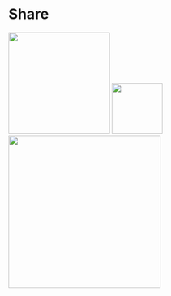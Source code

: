 # Share

<img src="http://i.imgur.com/pgQfprX.png" width=200>

<img src="http://i.imgur.com/Im0CJEX.png" width="100">

<img src="http://i.imgur.com/ukdXpC6.gif" width="300">
